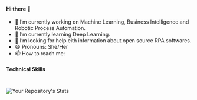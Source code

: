 <h4> Hi there 👋 </h4>

- 🔭 I’m currently working on Machine Learning, Business Intelligence and Robotic Process Automation.
- 🌱 I’m currently learning Deep Learning.
- 🤔 I’m looking for help eith information about open source RPA softwares. 
- 😄 Pronouns: She/Her
- 📫 How to reach me: 

**<h4>Technical Skills</h4>**

<img src="https://img.shields.io/badge/TensorFlow-FF6F00?style=for-the-badge&logo=tensorflow&logoColor=white"  width="20" height="10"/>

![Your Repository's Stats](https://github-readme-stats.vercel.app/api?username=NishithaRamesh&show_icons=true&theme=tokyonight)
